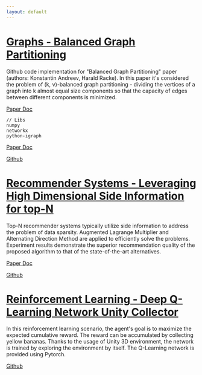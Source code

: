 ```yaml
---
layout: default
---
```





# [Graphs - Balanced Graph Partitioning](https://github.com/IvanVigor/Balanced_Graph_Partitioning)

Github code implementation for "Balanced Graph Partitioning" paper (authors: Konstantin Andreev, Harald Racke). In this paper it's considered the problem of (k, ν)-balanced
graph partitioning - dividing the vertices of a graph into k almost equal size components so that the capacity of edges between different components
is minimized.

[Paper Doc](https://www.math.cmu.edu/~kandreev/kpart.pdf)

```
// Libs
numpy
networkx
python-igraph

```

[Paper Doc](https://www.math.cmu.edu/~kandreev/kpart.pdf)

[Github](https://github.com/IvanVigor/Balanced_Graph_Partitioning)


# [ Recommender Systems - Leveraging High Dimensional Side Information for top-N](https://github.com/IvanVigor/Leveraging-High-Dimensional-Side-Information-for-Top-N-Recommendation)

Top-N recommender systems typically utilize side information to address the problem of data sparsity. Augmented Lagrange Multiplier and Alternating Direction Method are applied to efficiently solve the problems. Experiment results demonstrate the superior recommendation quality of the proposed algorithm to that of the state-of-the-art alternatives.

[Paper Doc](https://arxiv.org/abs/1702.01516)

[Github](https://github.com/IvanVigor/Leveraging-High-Dimensional-Side-Information-for-Top-N-Recommendation)



# [Reinforcement Learning - Deep Q-Learning Network Unity Collector](https://github.com/IvanVigor/Deep-Q-Learning-Network-Unity-collector)

In this reinforcement learning scenario, the agent's goal is to maximize the expected cumulative reward. The reward can be accumulated by collecting yellow bananas. Thanks to the usage of Unity 3D environment, the network is trained by exploring the environment by itself. The Q-Learning network is provided using Pytorch. 

[Github](https://github.com/IvanVigor/Deep-Q-Learning-Network-Unity-collector)


